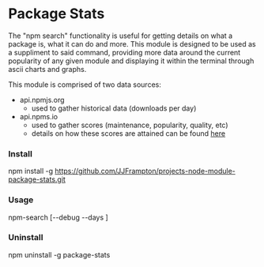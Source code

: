 # Package Stats

The "npm search" functionality is useful for getting details on what a package is, what it can do and more. This module is designed to be used as a suppliment to said command, providing more data around the current popularity of any given module and displaying it within the terminal through ascii charts and graphs.

This module is comprised of two data sources: 
- api.npmjs.org
  - used to gather historical data (downloads per day)
- api.npms.io
  - used to gather scores (maintenance, popularity, quality, etc)
  - details on how these scores are attained can be found [here](https://github.com/npms-io/npms-analyzer/blob/master/docs/architecture.md)

### Install
npm install -g https://github.com/JJFrampton/projects-node-module-package-stats.git

### Usage
npm-search <npm module search term> [--debug --days <int>]

### Uninstall
npm uninstall -g package-stats

